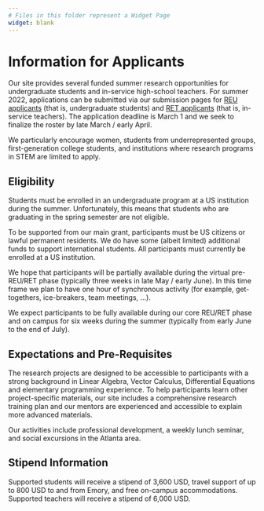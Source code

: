 ```yaml
---
# Files in this folder represent a Widget Page
widget: blank
---
```


# Information for Applicants

Our site provides several funded summer research opportunities for undergraduate students and in-service high-school teachers.
For summer 2022, applications can be submitted via our submission pages for [REU applicants](https://www.mathprograms.org/db/programs/1215) (that is, undergraduate students) and [RET applicants](https://www.mathprograms.org/db/programs/1214) (that is, in-service teachers).
The application deadline is March 1 and we seek to finalize the roster by late March / early April.

We particularly encourage women, students from underrepresented groups, first-generation college students, and institutions where research programs in STEM are limited to apply.

## Eligibility

Students must be enrolled in an undergraduate program at a US institution during the summer. Unfortunately, this means that students who are graduating in the spring semester are not eligible. 

To be supported from our main grant, participants must be US citizens or lawful permanent residents. We do have some (albeit limited) additional funds to support international students. All participants must currently be enrolled at a US institution. 

We hope that participants will be partially available during the virtual pre-REU/RET phase (typically three weeks in late May / early June). In this time frame we plan to have one hour of synchronous activity (for example, get-togethers, ice-breakers, team meetings, ...). 

We expect participants to be fully available during our core REU/RET phase and on campus for six weeks during the summer (typically from early June to the end of July). 

## Expectations and Pre-Requisites

The research projects are designed to be accessible to participants with a strong background in Linear Algebra, Vector Calculus, Differential Equations and elementary programming experience. To help participants learn other project-specific materials, our site includes a comprehensive research training plan and our mentors are experienced and accessible to explain more advanced materials.

Our activities include professional development, a weekly lunch seminar, and social excursions in the Atlanta area.


## Stipend Information


Supported students will receive a stipend of 3,600 USD, travel support of up to 800 USD to and from Emory, and free on-campus accommodations.
Supported teachers will receive a stipend of 6,000 USD.


